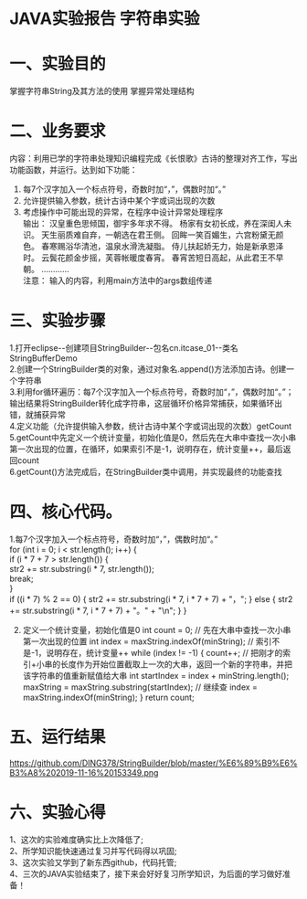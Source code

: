 # JAVA实验报告 字符串实验
# 一、实验目的
掌握字符串String及其方法的使用
掌握异常处理结构  
# 二、业务要求
内容：利用已学的字符串处理知识编程完成《长恨歌》古诗的整理对齐工作，写出功能函数，并运行。达到如下功能：  
1.	每7个汉字加入一个标点符号，奇数时加“，”，偶数时加“。”  
2.	允许提供输入参数，统计古诗中某个字或词出现的次数  
3.	考虑操作中可能出现的异常，在程序中设计异常处理程序    
输出：
汉皇重色思倾国，御宇多年求不得。
杨家有女初长成，养在深闺人未识。
天生丽质难自弃，一朝选在君王侧。
回眸一笑百媚生，六宫粉黛无颜色。
春寒赐浴华清池，温泉水滑洗凝脂。
侍儿扶起娇无力，始是新承恩泽时。
云鬓花颜金步摇，芙蓉帐暖度春宵。
春宵苦短日高起，从此君王不早朝。
…………  
注意： 输入的内容，利用main方法中的args数组传递

# 三、实验步骤
1.打开eclipse--创建项目StringBuilder--包名cn.itcase_01--类名StringBufferDemo  
2.创建一个StringBuilder类的对象，通过对象名.append()方法添加古诗。创建一个字符串  
3.利用for循环遍历：每7个汉字加入一个标点符号，奇数时加“，”，偶数时加“。”；输出结果将StringBuilder转化成字符串，这层循环价格异常捕获，如果循环出错，就捕获异常  
4.定义功能（允许提供输入参数，统计古诗中某个字或词出现的次数）getCount  
5.getCount中先定义一个统计变量，初始化值是0，然后先在大串中查找一次小串第一次出现的位置，在循环，如果索引不是-1，说明存在，统计变量++，最后返回count  
6.getCount()方法完成后，在StringBuilder类中调用，并实现最终的功能查找  

# 四、核心代码。
1.每7个汉字加入一个标点符号，奇数时加“，”，偶数时加“。”  
		for (int i = 0; i < str.length(); i++) {  
			if (i * 7 + 7 > str.length()) {  
				str2 += str.substring(i * 7, str.length());  
				break;  
			}  
			if ((i * 7) % 2 == 0) {
				str2 += str.substring(i * 7, i * 7 + 7) + "，";
			} else {
				str2 += str.substring(i * 7, i * 7 + 7) + "。" + "\n";
			}
		}  

  2. 定义一个统计变量，初始化值是0
		int count = 0;
		// 先在大串中查找一次小串第一次出现的位置
		int index = maxString.indexOf(minString);
		// 索引不是-1，说明存在，统计变量++
		while (index != -1) {
			count++;
			// 把刚才的索引+小串的长度作为开始位置截取上一次的大串，返回一个新的字符串，并把该字符串的值重新赋值给大串
			int startIndex = index + minString.length();
			maxString = maxString.substring(startIndex);
			// 继续查
			index = maxString.indexOf(minString);
		}
		return count;  
   
# 五、运行结果
https://github.com/DING378/StringBuilder/blob/master/%E6%89%B9%E6%B3%A8%202019-11-16%20153349.png

# 六、实验心得
1、这次的实验难度确实比上次降低了;  
2、所学知识能快速通过复习并写代码得以巩固;  
3、这次实验又学到了新东西github，代码托管;  
4、三次的JAVA实验结束了，接下来会好好复习所学知识，为后面的学习做好准备！
